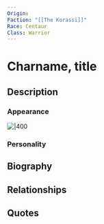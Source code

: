 ```yaml
---
Origin: 
Faction: "[[The Korassi]]"
Race: Centaur
Class: Warrior
---
```

# Charname, title
## Description

### Appearance
![|400](https://lh7-us.googleusercontent.com/DgAOCCph7Hv0cut9AAcChegA7lnvFUbcEtLcCjxvR04G24BW4vTOxhPr5z0JGgOIzIJ71jOCqkTFAxAxbSAjPCBEo--oPsrVwgZ5kyeMPxcrMWqmqA7WjjZ1FwzQ_cS37LkYRZJ3O11Y9mWXMflUcCQ)
### Personality
## Biography
## Relationships

## Quotes